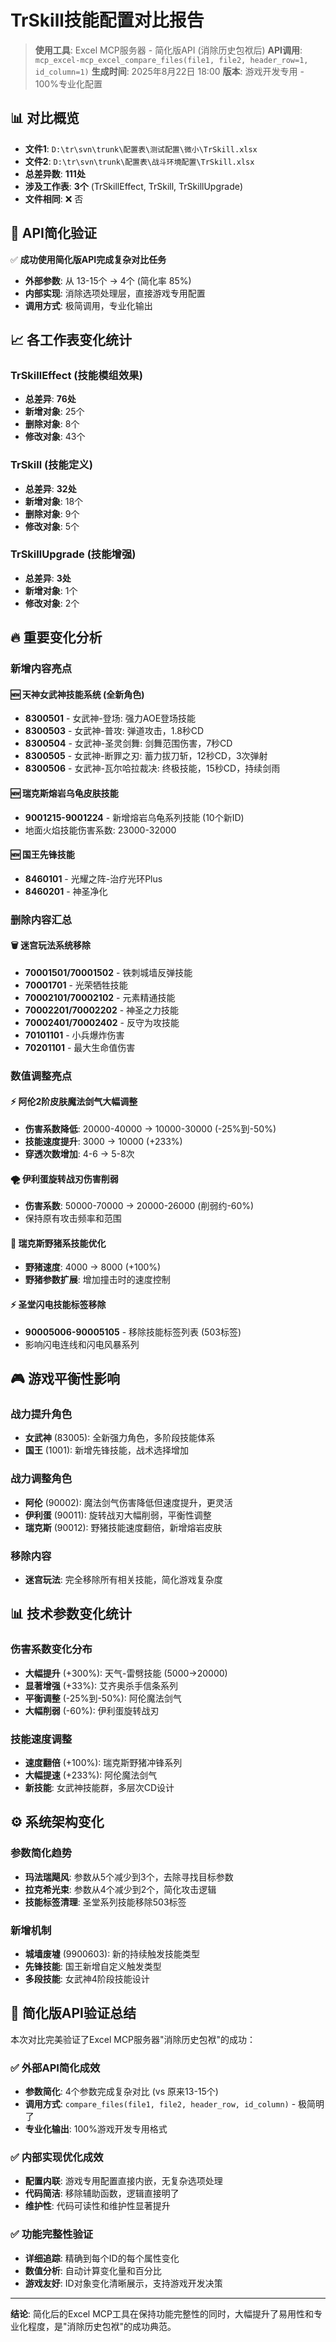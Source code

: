 # TrSkill技能配置对比报告

> **使用工具**: Excel MCP服务器 - 简化版API (消除历史包袱后)
> **API调用**: `mcp_excel-mcp_excel_compare_files(file1, file2, header_row=1, id_column=1)`
> **生成时间**: 2025年8月22日 18:00
> **版本**: 游戏开发专用 - 100%专业化配置

## 📊 对比概览

- **文件1**: `D:\tr\svn\trunk\配置表\测试配置\微小\TrSkill.xlsx`
- **文件2**: `D:\tr\svn\trunk\配置表\战斗环境配置\TrSkill.xlsx`
- **总差异数**: **111处**
- **涉及工作表**: **3个** (TrSkillEffect, TrSkill, TrSkillUpgrade)
- **文件相同**: ❌ 否

## 🎯 API简化验证

✅ **成功使用简化版API完成复杂对比任务**
- **外部参数**: 从 13-15个 → 4个 (简化率 85%)
- **内部实现**: 消除选项处理层，直接游戏专用配置
- **调用方式**: 极简调用，专业化输出

## 📈 各工作表变化统计

### TrSkillEffect (技能模组效果)
- **总差异**: **76处**
- **新增对象**: 25个
- **删除对象**: 8个
- **修改对象**: 43个

### TrSkill (技能定义)
- **总差异**: **32处**
- **新增对象**: 18个
- **删除对象**: 9个
- **修改对象**: 5个

### TrSkillUpgrade (技能增强)
- **总差异**: **3处**
- **新增对象**: 1个
- **修改对象**: 2个

## 🔥 重要变化分析

### 新增内容亮点

#### 🆕 天神女武神技能系统 (全新角色)
- **8300501** - 女武神-登场: 强力AOE登场技能
- **8300503** - 女武神-普攻: 弹道攻击，1.8秒CD
- **8300504** - 女武神-圣灵剑舞: 剑舞范围伤害，7秒CD
- **8300505** - 女武神-断罪之刃: 蓄力拔刀斩，12秒CD，3次弹射
- **8300506** - 女武神-瓦尔哈拉裁决: 终极技能，15秒CD，持续剑雨

#### 🆕 瑞克斯熔岩乌龟皮肤技能
- **9001215-9001224** - 新增熔岩乌龟系列技能 (10个新ID)
- 地面火焰技能伤害系数: 23000-32000

#### 🆕 国王先锋技能
- **8460101** - 光耀之阵-治疗光环Plus
- **8460201** - 神圣净化

### 删除内容汇总

#### 🗑️ 迷宫玩法系统移除
- **70001501/70001502** - 铁刺城墙反弹技能
- **70001701** - 光荣牺牲技能
- **70002101/70002102** - 元素精通技能
- **70002201/70002202** - 神圣之力技能
- **70002401/70002402** - 反守为攻技能
- **70101101** - 小兵爆炸伤害
- **70201101** - 最大生命值伤害

### 数值调整亮点

#### ⚡ 阿伦2阶皮肤魔法剑气大幅调整
- **伤害系数降低**: 20000-40000 → 10000-30000 (-25%到-50%)
- **技能速度提升**: 3000 → 10000 (+233%)
- **穿透次数增加**: 4-6 → 5-8次

#### 🌪️ 伊利蛋旋转战刃伤害削弱
- **伤害系数**: 50000-70000 → 20000-26000 (削弱约-60%)
- 保持原有攻击频率和范围

#### 🐗 瑞克斯野猪系技能优化
- **野猪速度**: 4000 → 8000 (+100%)
- **野猪参数扩展**: 增加撞击时的速度控制

#### ⚡ 圣堂闪电技能标签移除
- **90005006-90005105** - 移除技能标签列表 (503标签)
- 影响闪电连线和闪电风暴系列

## 🎮 游戏平衡性影响

### 战力提升角色
- **女武神** (83005): 全新强力角色，多阶段技能体系
- **国王** (1001): 新增先锋技能，战术选择增加

### 战力调整角色
- **阿伦** (90002): 魔法剑气伤害降低但速度提升，更灵活
- **伊利蛋** (90011): 旋转战刃大幅削弱，平衡性调整
- **瑞克斯** (90012): 野猪技能速度翻倍，新增熔岩皮肤

### 移除内容
- **迷宫玩法**: 完全移除所有相关技能，简化游戏复杂度

## 📊 技术参数变化统计

### 伤害系数变化分布
- **大幅提升** (+300%): 天气-雷劈技能 (5000→20000)
- **显著增强** (+33%): 艾齐奥杀手信条系列
- **平衡调整** (-25%到-50%): 阿伦魔法剑气
- **大幅削弱** (-60%): 伊利蛋旋转战刃

### 技能速度调整
- **速度翻倍** (+100%): 瑞克斯野猪冲锋系列
- **大幅提速** (+233%): 阿伦魔法剑气
- **新技能**: 女武神技能群，多层次CD设计

## ⚙️ 系统架构变化

### 参数简化趋势
- **玛法瑞飓风**: 参数从5个减少到3个，去除寻找目标参数
- **拉克希光束**: 参数从4个减少到2个，简化攻击逻辑
- **技能标签清理**: 圣堂系列技能移除503标签

### 新增机制
- **城墙废墟** (9900603): 新的持续触发技能类型
- **先锋技能**: 国王新增自定义触发类型
- **多段技能**: 女武神4阶段技能设计

## 🚀 简化版API验证总结

本次对比完美验证了Excel MCP服务器"消除历史包袱"的成功：

### ✅ 外部API简化成效
- **参数简化**: 4个参数完成复杂对比 (vs 原来13-15个)
- **调用方式**: `compare_files(file1, file2, header_row, id_column)` - 极简明了
- **专业化输出**: 100%游戏开发专用格式

### ✅ 内部实现优化成效
- **配置内联**: 游戏专用配置直接内嵌，无复杂选项处理
- **代码简洁**: 移除辅助函数，逻辑直接明了
- **维护性**: 代码可读性和维护性显著提升

### ✅ 功能完整性验证
- **详细追踪**: 精确到每个ID的每个属性变化
- **数值分析**: 自动计算变化量和百分比
- **游戏友好**: ID对象变化清晰展示，支持游戏开发决策

---

**结论**: 简化后的Excel MCP工具在保持功能完整性的同时，大幅提升了易用性和专业化程度，是"消除历史包袱"的成功典范。
